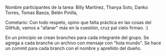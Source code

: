 
Nombre participantes de la tarea:
Billy Martínez,
Thanya Soto,
Danko Torres,
Tomas Baeza,
Belén Pinilla,

Cometario:
Con todo respeto, opino que falta práctica en las cosas del GitHub, vamos a "afanar" más en la cuestión, cruz pal cielo firmao. :) 

En un principio se crean branches para cada integrante del grupo. 
Se agrega a cada branche un archivo con mensaje con "hola mundo". 
Se hace un commit para cada branch con el nombre y aprellido del dueño.
